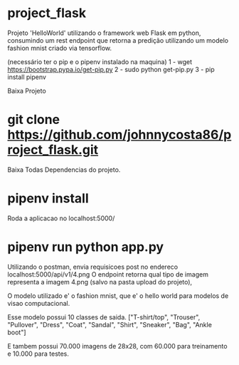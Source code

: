# project_flask

Projeto 'HelloWorld' utilizando o framework web Flask em python, consumindo um rest endpoint
que retorna a predição utilizando um modelo fashion mnist criado via tensorflow.

(necessário ter o pip e o pipenv instalado na maquina)
1 - wget https://bootstrap.pypa.io/get-pip.py
2 - sudo python get-pip.py
3 - pip install pipenv

Baixa Projeto
# git clone https://github.com/johnnycosta86/project_flask.git

Baixa Todas Dependencias do projeto.                   
# pipenv install 
                 
Roda a aplicacao no localhost:5000/
# pipenv run python app.py

Utilizando o postman, envia requisicoes post no endereco localhost:5000/api/v1/4.png
O endpoint retorna qual tipo de imagem representa a imagem 4.png (salvo na pasta upload do projeto),

O modelo utilizado e' o fashion mnist, que e' o hello world para modelos de visao computacional.

Esse modelo possui 10 classes de saida.
["T-shirt/top", "Trouser", "Pullover", "Dress", "Coat", "Sandal", "Shirt", "Sneaker", "Bag", "Ankle boot"]

E tambem possui 70.000 imagens de 28x28, com 60.000 para treinamento e 10.000 para testes.
